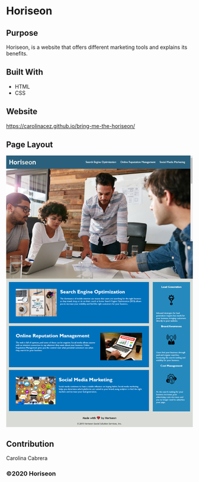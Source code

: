 # Horiseon

## Purpose 
Horiseon, is a website that offers different marketing tools and explains its benefits. 

## Built With 
* HTML 
* CSS

## Website 
https://carolinacez.github.io/bring-me-the-horiseon/

## Page Layout
![Horiseon-Page-Layout](./screenshot.png)

## Contribution
Carolina Cabrera

### ©️2020 Horiseon
